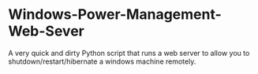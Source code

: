 Windows-Power-Management-Web-Sever
==================================

A very quick and dirty Python script that runs a web server to allow you to
shutdown/restart/hibernate a windows machine remotely.
